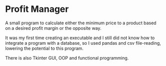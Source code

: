 # Profit Manager
A small program to calculate either the minimum price to a product based on a desired profit margin or the opposite way.

It was my first time creating an executable and I still did not know how to integrate a program with a database, so I used pandas and csv file-reading, lowering the potential to this program.

There is also Tkinter GUI, OOP and functional programming.
